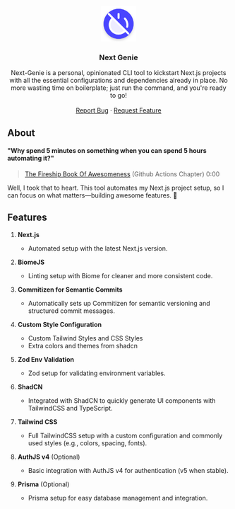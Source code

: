 <!-- Improved compatibility of back to top link: See: https://github.com/othneildrew/Best-README-Template/pull/73 -->
<a id="readme-top"></a>

<!-- PROJECT LOGO -->
<br />
<div align="center">
  <a href="https://github.com/0xsarwagya/next-genie.git">
    <img src=".github/assets/icon.png" alt="Logo" width="80" height="80">
  </a>

  <h3 align="center">
    Next Genie
  </h3>
  <p align="center">
	Next-Genie is a personal, opinionated CLI tool to kickstart Next.js projects with all the essential configurations and dependencies already in place. No more wasting time on boilerplate; just run the command, and you're ready to go!
    <br />
    <br />
    <a href="https://github.com/0xsarwagya/next-genie/issues/new?labels=bug&template=bug_report.md">Report Bug</a>
    ·
    <a href="https://github.com/0xsarwagya/next-genie/issues/new?labels=enhancement&template=feature_request.md">Request Feature</a>
  </p>
</div>

## About
#### "Why spend 5 minutes on something when you can spend 5 hours automating it?"
> <a href="https://youtu.be/yfBtjLxn_6k">The Fireship Book Of Awesomeness</a> (Github Actions Chapter) 0:00

Well, I took that to heart. This tool automates my Next.js project setup, so I can focus on what matters—building awesome features. 🚀

## Features
1. **Next.js**
	- Automated setup with the latest Next.js version.

2. **BiomeJS**
	- Linting setup with Biome for cleaner and more consistent code.

3. **Commitizen for Semantic Commits**
	- Automatically sets up Commitizen for semantic versioning and structured commit messages.

4. **Custom Style Configuration**
	- Custom Tailwind Styles and CSS Styles
	- Extra colors and themes from shadcn

5. **Zod Env Validation**
	- Zod setup for validating environment variables.

6. **ShadCN**
	- Integrated with ShadCN to quickly generate UI components with TailwindCSS and TypeScript.

7. **Tailwind CSS**
	- Full TailwindCSS setup with a custom configuration and commonly used styles (e.g., colors, spacing, fonts).

8. **AuthJS v4** (Optional)
	- Basic integration with AuthJS v4 for authentication (v5 when stable).

9. **Prisma** (Optional)
	- Prisma setup for easy database management and integration.
